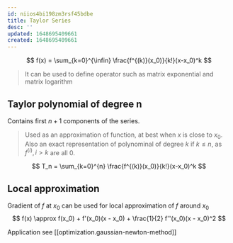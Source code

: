 ```yaml
---
id: niios4bi198zm3rsf45bdbe
title: Taylor Series
desc: ''
updated: 1648695409661
created: 1648695409661
---
```


$$
f(x) = \sum_{k=0}^{\infin} \frac{f^{(k)}(x_0)}{k!}(x-x_0)^k
$$

> It can be used to define operator such as matrix exponential and matrix logarithm


## Taylor polynomial of degree n
Contains first $n+1$ components of the series.
>  Used as an approximation of function, at best when $x$ is close to $x_0$. Also an exact representation of polynominal of degree $k$ if $k \leq n$, as $f^{(i)}, i > k$ are all 0.

$$
T_n = \sum_{k=0}^{n} \frac{f^{(k)}(x_0)}{k!}(x-x_0)^k
$$

## Local approximation
Gradient of $f$ at $x_0$ can be used for local approximation of $f$ around $x_0$
$$
f(x) \approx f(x_0) + f'(x_0)(x - x_0) + \frac{1}{2} f''(x_0)(x - x_0)^2
$$

Application see [[optimization.gaussian-newton-method]]
